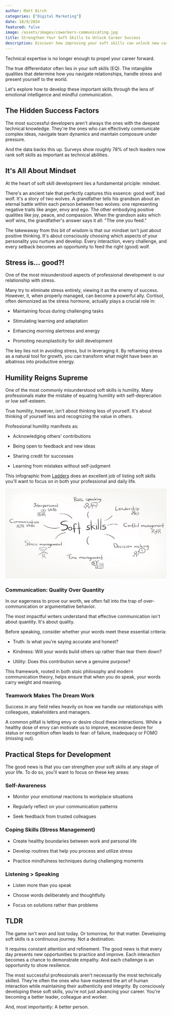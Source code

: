 ```yaml
---
author: Matt Birch
categories: ["Digital Marketing"]
date: 10/9/2024
featured: false
image: /assets/images/coworkers-communicating.jpg
title: Strengthen Your Soft Skills to Unlock Career Success
description: Discover how improving your soft skills can unlock new career opportunities and lead to greater success. Learn essential interpersonal, communication, and problem-solving skills to thrive in any workplace.
---
```


Technical expertise is no longer enough to propel your career forward.

The true differentiator often lies in your soft skills (EQ). The intangible qualities that determine how you navigate relationships, handle stress and present yourself to the world.

Let's explore how to develop these important skills through the lens of emotional intelligence and mindful communication.

## The Hidden Success Factors

The most successful developers aren't always the ones with the deepest technical knowledge. They're the ones who can effectively communicate complex ideas, navigate team dynamics and maintain composure under pressure.

And the data backs this up. Surveys show roughly 78% of tech leaders now rank soft skills as important as technical abilities.

## It's All About Mindset

At the heart of soft skill development lies a fundamental priciple: mindset.

There's an ancient tale that perfectly captures this essence: good wolf, bad wolf. It's a story of two wolves. A grandfather tells his grandson about an eternal battle within each person between two wolves: one representing negative traits like anger, envy and ego. The other embodying positive qualities like joy, peace, and compassion. When the grandson asks which wolf wins, the grandfather's answer says it all: "The one you feed."

The takewaway from this bit of wisdom is that our mindset isn't just about positive thinking. It's about consciously choosing which aspects of your personality you nurture and develop. Every interaction, every challenge, and every setback becomes an opportunity to feed the right (good) wolf.

## Stress is... good?!

One of the most misunderstood aspects of professional development is our relationship with stress.

Many try to eliminate stress entirely, viewing it as the enemy of success. However, it, when properly managed, can become a powerful ally. Cortisol, often demonized as the stress hormone, actually plays a crucial role in:

- Maintaining focus during challenging tasks

- Stimulating learning and adaptation

- Enhancing morning alertness and energy

- Promoting neuroplasticity for skill development

The key lies not in avoiding stress, but in leveraging it. By reframing stress as a natural tool for growth, you can transform what might have been an albatross into productive energy.

## Humility Reigns Supreme

One of the most commonly misunderstood soft skills is humility. Many professionals make the mistake of equating humility with self-deprecation or low self-esteem.

True humility, however, isn't about thinking less of yourself. It's about thinking of yourself less and recognizing the value in others.

Professional humility manifests as:

- Acknowledging others' contributions

- Being open to feedback and new ideas

- Sharing credit for successes

- Learning from mistakes without self-judgment

This infographic from [Ladders](https://www.theladders.com/career-advice/soft-skills-how-are-they-applied) does an excellent job of listing soft skills you'll want to focus on in both your professional and daily life.

![soft skills](/assets/images/soft-skills.jpg)

### Communication: Quality Over Quantity

In our eagerness to prove our worth, we often fall into the trap of over-communication or argumentative behavior.

The most impactful writers understand that effective communication isn't about quantity. It's about quality.

Before speaking, consider whether your words meet these essential criteria:

- Truth: Is what you're saying accurate and honest?

- Kindness: Will your words build others up rather than tear them down?

- Utility: Does this contribution serve a genuine purpose?

This framework, rooted in both stoic philosophy and modern communication theory, helps ensure that when you do speak, your words carry weight and meaning.

### Teamwork Makes The Dream Work

Success in any field relies heavily on how we handle our relationships with colleagues, stakeholders and managers.

A common pitfall is letting envy or desire cloud these interactions. While a healthy dose of envy can motivate us to improve, excessive desire for status or recognition often leads to fear: of failure, inadequacy or FOMO (missing out).

## Practical Steps for Development

The good news is that you can strengthen your soft skills at any stage of your life. To do so, you'll want to focus on these key areas:

### Self-Awareness

- Monitor your emotional reactions to workplace situations

- Regularly reflect on your communication patterns

- Seek feedback from trusted colleagues

### Coping Skills (Stress Management)

- Create healthy boundaries between work and personal life

- Develop routines that help you process and utilize stress

- Practice mindfulness techniques during challenging moments

### Listening > Speaking

- Listen more than you speak

- Choose words deliberately and thoughtfully

- Focus on solutions rather than problems

## TLDR

The game isn't won and lost today. Or tomorrow, for that matter. Developing soft skills is a continuous journey. Not a destination.

It requires constant attention and refinement. The good news is that every day presents new opportunities to practice and improve. Each interaction becomes a chance to demonstrate empathy. And each challenge is an opportunity to show resilience.

The most successful professionals aren't necessarily the most technically skilled. They're often the ones who have mastered the art of human interaction while maintaining their authenticity and integrity. By consciously developing these soft skills, you're not just advancing your career. You're becoming a better leader, colleague and worker.

And, most importantly: A better person.
